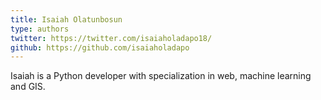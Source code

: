 ```yaml
---
title: Isaiah Olatunbosun
type: authors
twitter: https://twitter.com/isaiaholadapo18/
github: https://github.com/isaiaholadapo
---
```

Isaiah is a Python developer with specialization in web, machine learning and GIS.

